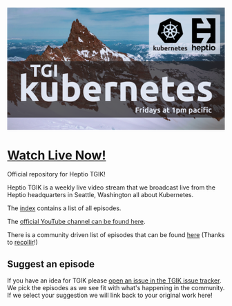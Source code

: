 <p align="center"><img src="tgik-repo.png" width="750"></p>


# [Watch Live Now!](https://j.hept.io/tgik-live)


Official repository for Heptio TGIK!

Heptio TGIK is a weekly live video stream that we broadcast live from the Heptio headquarters in Seattle, Washington all about Kubernetes.

The [index](playlist.md) contains a list of all episodes.

The [official YouTube channel can be found here](https://j.hept.io/tgik).

There is a community driven list of episodes that can be found [here](https://github.com/recollir/tgik-playlist) (Thanks to [recollir](https://github.com/recollir)!)

## Suggest an episode

If you have an idea for TGIK please [open an issue in the TGIK issue tracker](https://github.com/heptio/tgik/issues/new).
We pick the episodes as we see fit with what's happening in the community.
If we select your suggestion we will link back to your original work here!


